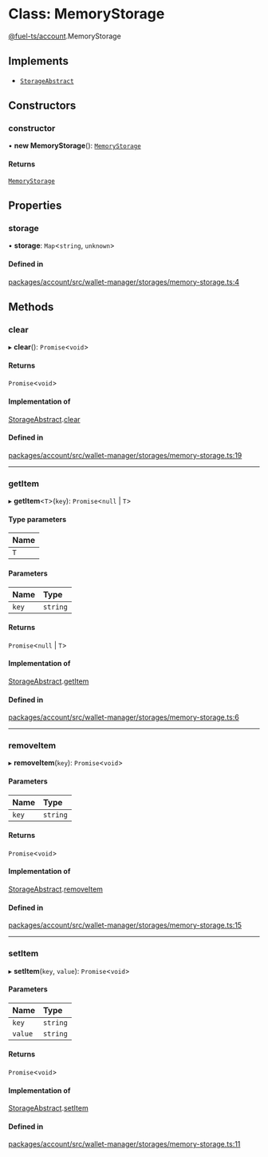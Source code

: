 # Class: MemoryStorage

[@fuel-ts/account](/api/Account/index.md).MemoryStorage

## Implements

- [`StorageAbstract`](/api/Account/StorageAbstract.md)

## Constructors

### constructor

• **new MemoryStorage**(): [`MemoryStorage`](/api/Account/MemoryStorage.md)

#### Returns

[`MemoryStorage`](/api/Account/MemoryStorage.md)

## Properties

### storage

• **storage**: `Map`&lt;`string`, `unknown`\>

#### Defined in

[packages/account/src/wallet-manager/storages/memory-storage.ts:4](https://github.com/FuelLabs/fuels-ts/blob/b2e1be607ab99b238da6db64c8e1c10470e15f39/packages/account/src/wallet-manager/storages/memory-storage.ts#L4)

## Methods

### clear

▸ **clear**(): `Promise`&lt;`void`\>

#### Returns

`Promise`&lt;`void`\>

#### Implementation of

[StorageAbstract](/api/Account/StorageAbstract.md).[clear](/api/Account/StorageAbstract.md#clear)

#### Defined in

[packages/account/src/wallet-manager/storages/memory-storage.ts:19](https://github.com/FuelLabs/fuels-ts/blob/b2e1be607ab99b238da6db64c8e1c10470e15f39/packages/account/src/wallet-manager/storages/memory-storage.ts#L19)

___

### getItem

▸ **getItem**&lt;`T`\>(`key`): `Promise`&lt;``null`` \| `T`\>

#### Type parameters

| Name |
| :------ |
| `T` |

#### Parameters

| Name | Type |
| :------ | :------ |
| `key` | `string` |

#### Returns

`Promise`&lt;``null`` \| `T`\>

#### Implementation of

[StorageAbstract](/api/Account/StorageAbstract.md).[getItem](/api/Account/StorageAbstract.md#getitem)

#### Defined in

[packages/account/src/wallet-manager/storages/memory-storage.ts:6](https://github.com/FuelLabs/fuels-ts/blob/b2e1be607ab99b238da6db64c8e1c10470e15f39/packages/account/src/wallet-manager/storages/memory-storage.ts#L6)

___

### removeItem

▸ **removeItem**(`key`): `Promise`&lt;`void`\>

#### Parameters

| Name | Type |
| :------ | :------ |
| `key` | `string` |

#### Returns

`Promise`&lt;`void`\>

#### Implementation of

[StorageAbstract](/api/Account/StorageAbstract.md).[removeItem](/api/Account/StorageAbstract.md#removeitem)

#### Defined in

[packages/account/src/wallet-manager/storages/memory-storage.ts:15](https://github.com/FuelLabs/fuels-ts/blob/b2e1be607ab99b238da6db64c8e1c10470e15f39/packages/account/src/wallet-manager/storages/memory-storage.ts#L15)

___

### setItem

▸ **setItem**(`key`, `value`): `Promise`&lt;`void`\>

#### Parameters

| Name | Type |
| :------ | :------ |
| `key` | `string` |
| `value` | `string` |

#### Returns

`Promise`&lt;`void`\>

#### Implementation of

[StorageAbstract](/api/Account/StorageAbstract.md).[setItem](/api/Account/StorageAbstract.md#setitem)

#### Defined in

[packages/account/src/wallet-manager/storages/memory-storage.ts:11](https://github.com/FuelLabs/fuels-ts/blob/b2e1be607ab99b238da6db64c8e1c10470e15f39/packages/account/src/wallet-manager/storages/memory-storage.ts#L11)
